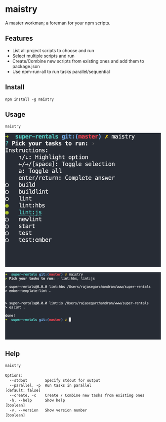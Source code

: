 # maistry

A master workman; a foreman for your npm scripts.

## Features

- List all project scripts to choose and run
- Select multiple scripts and run
- Create/Combine new scripts from existing ones  and add them to package.json
- Use npm-run-all to run tasks parallel/sequential

## Install

```
npm install -g maistry
```

## Usage
```
maistry
```

![demo1](screenshots/demo1.png)

![demo2](screenshots/demo2.png)


## Help

```
maistry

Options:
  --stdout        Specify stdout for output
  --parallel, -p  Run tasks in parallel                         [default: false]
  --create, -c    Create / Combine new tasks from existing ones
  -h, --help      Show help                                            [boolean]
  -v, --version   Show version number                                  [boolean]
```
